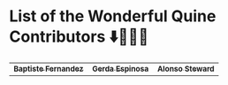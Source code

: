 # List of the Wonderful Quine Contributors ⬇️🚀👯‍♀️
             
<table>
    <tbody>
        <tr>
            <td align="center">
                <a href="https://github.com/fernandezbaptiste">
                    <sub><b>Baptiste Fernandez</b></sub>
                    <br />
                </a> 
            </td>
            <td align="center">
                <a href="https://github.com/gerdaespinosa">
                    <sub><b>Gerda Espinosa</b></sub>
                    <br />
                </a> 
            </td>
            <td align="center">
                <a href="https://github.com/alonsosteward20">
                    <sub><b>Alonso Steward</b></sub>
                    <br />
                </a> 
            </td>
        </tr>

            
            
           
